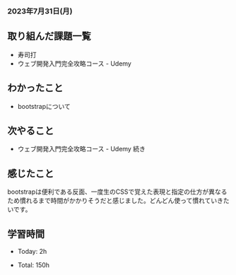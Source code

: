 ### 2023年7月31日(月)

## 取り組んだ課題一覧

- 寿司打
- ウェブ開発入門完全攻略コース - Udemy

## わかったこと

- bootstrapについて

## 次やること

- ウェブ開発入門完全攻略コース - Udemy 続き

## 感じたこと

bootstrapは便利である反面、一度生のCSSで覚えた表現と指定の仕方が異なるため慣れるまで時間がかかりそうだと感じました。どんどん使って慣れていきたいです。

## 学習時間

- Today: 2h

- Total: 150h

